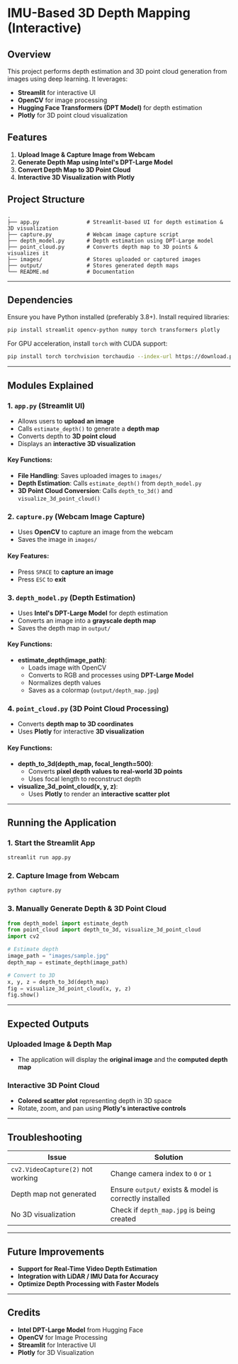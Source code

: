 # IMU-Based 3D Depth Mapping (Interactive)

## Overview
This project performs depth estimation and 3D point cloud generation from images using deep learning. It leverages:

- **Streamlit** for interactive UI
- **OpenCV** for image processing
- **Hugging Face Transformers (DPT Model)** for depth estimation
- **Plotly** for 3D point cloud visualization

## Features
1. **Upload Image & Capture Image from Webcam**
2. **Generate Depth Map using Intel's DPT-Large Model**
3. **Convert Depth Map to 3D Point Cloud**
4. **Interactive 3D Visualization with Plotly**

## Project Structure

```
.
├── app.py               # Streamlit-based UI for depth estimation & 3D visualization
├── capture.py           # Webcam image capture script
├── depth_model.py       # Depth estimation using DPT-Large model
├── point_cloud.py       # Converts depth map to 3D points & visualizes it
├── images/              # Stores uploaded or captured images
├── output/              # Stores generated depth maps
└── README.md            # Documentation
```

---
## Dependencies

Ensure you have Python installed (preferably 3.8+). Install required libraries:

```bash
pip install streamlit opencv-python numpy torch transformers plotly
```

For GPU acceleration, install `torch` with CUDA support:
```bash
pip install torch torchvision torchaudio --index-url https://download.pytorch.org/whl/cu118
```

---
## Modules Explained

### 1. `app.py` (Streamlit UI)
- Allows users to **upload an image**
- Calls `estimate_depth()` to generate a **depth map**
- Converts depth to **3D point cloud**
- Displays an **interactive 3D visualization**

#### Key Functions:
- **File Handling**: Saves uploaded images to `images/`
- **Depth Estimation**: Calls `estimate_depth()` from `depth_model.py`
- **3D Point Cloud Conversion**: Calls `depth_to_3d()` and `visualize_3d_point_cloud()`

### 2. `capture.py` (Webcam Image Capture)
- Uses **OpenCV** to capture an image from the webcam
- Saves the image in `images/`

#### Key Features:
- Press `SPACE` to **capture an image**
- Press `ESC` to **exit**

### 3. `depth_model.py` (Depth Estimation)
- Uses **Intel's DPT-Large Model** for depth estimation
- Converts an image into a **grayscale depth map**
- Saves the depth map in `output/`

#### Key Functions:
- **estimate_depth(image_path)**: 
  - Loads image with OpenCV
  - Converts to RGB and processes using **DPT-Large Model**
  - Normalizes depth values
  - Saves as a colormap (`output/depth_map.jpg`)

### 4. `point_cloud.py` (3D Point Cloud Processing)
- Converts **depth map to 3D coordinates**
- Uses **Plotly** for interactive **3D visualization**

#### Key Functions:
- **depth_to_3d(depth_map, focal_length=500)**:
  - Converts **pixel depth values to real-world 3D points**
  - Uses focal length to reconstruct depth
- **visualize_3d_point_cloud(x, y, z)**:
  - Uses **Plotly** to render an **interactive scatter plot**

---
## Running the Application

### 1. Start the Streamlit App
```bash
streamlit run app.py
```

### 2. Capture Image from Webcam
```bash
python capture.py
```

### 3. Manually Generate Depth & 3D Point Cloud
```python
from depth_model import estimate_depth
from point_cloud import depth_to_3d, visualize_3d_point_cloud
import cv2

# Estimate depth
image_path = "images/sample.jpg"
depth_map = estimate_depth(image_path)

# Convert to 3D
x, y, z = depth_to_3d(depth_map)
fig = visualize_3d_point_cloud(x, y, z)
fig.show()
```

---
## Expected Outputs

### Uploaded Image & Depth Map
- The application will display the **original image** and the **computed depth map**

### Interactive 3D Point Cloud
- **Colored scatter plot** representing depth in 3D space
- Rotate, zoom, and pan using **Plotly's interactive controls**

---
## Troubleshooting

| Issue | Solution |
|--------|-----------|
| `cv2.VideoCapture(2)` not working | Change camera index to `0` or `1` |
| Depth map not generated | Ensure `output/` exists & model is correctly installed |
| No 3D visualization | Check if `depth_map.jpg` is being created |

---
## Future Improvements
- **Support for Real-Time Video Depth Estimation**
- **Integration with LiDAR / IMU Data for Accuracy**
- **Optimize Depth Processing with Faster Models**

---
## Credits
- **Intel DPT-Large Model** from Hugging Face
- **OpenCV** for Image Processing
- **Streamlit** for Interactive UI
- **Plotly** for 3D Visualization
